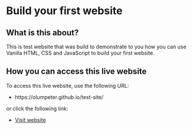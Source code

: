 # Build your first website
## What is this about?
This is test website that was build to demonstrate to you how you can use Vanilla HTML, CSS and JavaScript to build your first website.
## How you can access this live website
<p>To access this live website, use the following URL:</p>
<ul>
  <li>https://olumpeter.github.io/test-site/</li>
</ul>
<p>or click the following link:</p> 
<ul>
  <li><a href="https://olumpeter.github.io/test-site/">Visit website</a></li>
</ul>
